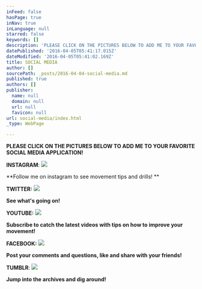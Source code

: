 ```yaml
---
inFeed: false
hasPage: true
inNav: true
inLanguage: null
starred: false
keywords: []
description: 'PLEASE CLICK ON THE PICTURES BELOW TO ADD ME TO YOUR FAVORITE SOCIAL MEDIA APPLICATION!'
datePublished: '2016-04-05T05:41:17.015Z'
dateModified: '2016-04-05T05:41:02.169Z'
title: SOCIAL MEDIA
author: []
sourcePath: _posts/2016-04-04-social-media.md
published: true
authors: []
publisher:
  name: null
  domain: null
  url: null
  favicon: null
url: social-media/index.html
_type: WebPage

---
```

**PLEASE CLICK ON THE PICTURES BELOW TO ADD ME TO YOUR FAVORITE SOCIAL MEDIA APPLICATION!**

**INSTAGRAM**:
![](https://the-grid-user-content.s3-us-west-2.amazonaws.com/3ede4ba8-c08b-45ac-8da4-ea959e953e39.png)

**Follow me on instagram to see movement tips and drills! **

**TWITTER:**
![](https://the-grid-user-content.s3-us-west-2.amazonaws.com/9650663a-6c68-4b4d-a115-9fb42db167c9.png)

**See what's going on!**

**YOUTUBE:**
![](https://the-grid-user-content.s3-us-west-2.amazonaws.com/75d6c9ee-70bb-449a-9a75-fbe464cfc196.png)

**Subscribe to catch the latest videos with tips on how to improve your movement!**

**FACEBOOK:**
![](https://the-grid-user-content.s3-us-west-2.amazonaws.com/fc580388-9918-4dae-843e-cdeb6fe92190.png)

**Post your comments and questions, like and share with your friends!**

**TUMBLR**:
![](https://the-grid-user-content.s3-us-west-2.amazonaws.com/b7f2b34f-95ba-42bd-a6ae-b094fd1bfb9d.png)

**Jump into the archives and dig around!**